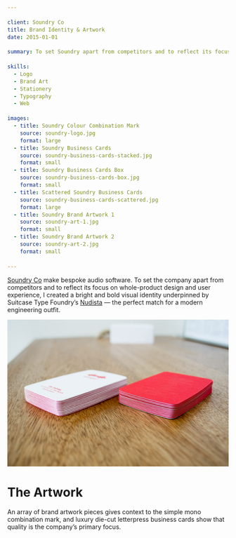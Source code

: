 ```yaml
---

client: Soundry Co
title: Brand Identity & Artwork
date: 2015-01-01

summary: To set Soundry apart from competitors and to reflect its focus on whole-product design and user experience, I created a bright and bold visual identity underpinned by Suitcase Type Foundry’s [Nudista](https://www.suitcasetype.com/nudista/specimen) — the perfect match for a modern engineering outfit.

skills:
  - Logo
  - Brand Art
  - Stationery
  - Typography
  - Web

images:
  - title: Soundry Colour Combination Mark
    source: soundry-logo.jpg
    format: large
  - title: Soundry Business Cards
    source: soundry-business-cards-stacked.jpg
    format: small
  - title: Soundry Business Cards Box
    source: soundry-business-cards-box.jpg
    format: small
  - title: Scattered Soundry Business Cards
    source: soundry-business-cards-scattered.jpg
    format: large
  - title: Soundry Brand Artwork 1
    source: soundry-art-1.jpg
    format: small
  - title: Soundry Brand Artwork 2
    source: soundry-art-2.jpg
    format: small

---
```


[Soundry Co](http://soundry.co) make bespoke audio software. To set the company apart from competitors and to reflect its focus on whole-product design and user experience, I created a bright and bold visual identity underpinned by Suitcase Type Foundry’s [Nudista](https://www.suitcasetype.com/nudista/specimen) — the perfect match for a modern engineering outfit.

![Business Cards](/images/photos/soundry-business-cards-stacked.jpg)

# The Artwork

An array of brand artwork pieces gives context to the simple mono combination mark, and luxury die-cut letterpress business cards show that quality is the company’s primary focus.

